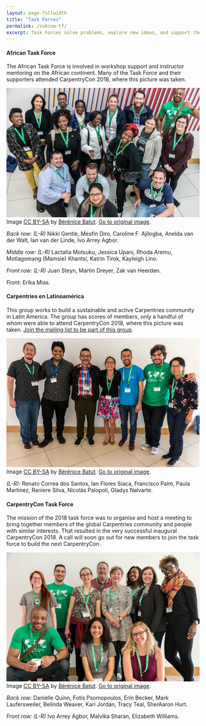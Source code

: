 ```yaml
---
layout: page-fullwidth
title: "Task Forces"
permalink: /subcom-tf/
excerpt: Task Forces solve problems, explore new ideas, and support the growth of the Carpentries community.
---
```


####  African Task Force

The African Task Force is involved in workshop support and instructor mentoring on the African continent.	Many of the Task
Force and their supporters attended CarpentryCon 2018, where this picture was taken.

![CarpentryCon Task Force](/images/atf.jpg "CarpentryCon Task Force")
Image [CC BY-SA](https://creativecommons.org/licenses/by-sa/3.0/) by [Bérénice Batut](https://www.flickr.com/photos/134305289@N03). [Go to original image](https://www.flickr.com/photos/134305289@N03/41614266805/in/album-72157667641880727/). 

_Back row: (L-R)_  Nikki Gentle, Mesfin Diro, Caroline F. Ajilogba, Anelda van der Walt, Ian van der Linde, Ivo Arrey Agbor.

_Middle row: (L-R)_ Lactatia Motsuku, Jessica Upani, Rhoda Aremu, Motlagomang (Mamsie) Khantsi, Katrin Tirok, Kayleigh Lino.

_Front row: (L-R)_ Juan Steyn, Martin Dreyer, Zak van Heerden.

_Front:_ Erika Mias.


#### Carpentries en Latinoamérica 

This group works to build a sustainable and active Carpentries community in Latin America. The group has scores of members, only a handful of whom were able to attend CarpentryCon 2018, where this picture was taken. [Join the mailing list to be part of this group](https://carpentries.topicbox.com/groups/local-latinoamerica).

![Carpentries en Latinoamérica ](/images/carplatam.jpg "Carpentries en Latinoamérica")
Image [CC BY-SA](https://creativecommons.org/licenses/by-sa/3.0/) by [Bérénice Batut](https://www.flickr.com/photos/134305289@N03). [Go to original image](https://www.flickr.com/photos/134305289@N03/40708276920/in/album-72157667641880727/).

_(L-R)_: Renato Correa dos Santos, Ian Flores Siaca, Francisco Palm, Paula Martinez, Raniere Silva, Nicolás Palopoli, Gladys Nalvarte.


####  CarpentryCon Task Force

The mission of the 2018 task force was to organise and host a meeting to bring together members of the global Carpentries community and people with similar interests. That resulted in the very successful inaugural CarpentryCon 2018. A call will soon go out for new members to join the task force to build the next CarpentryCon.


![CarpentryCon Task Force](/images/cctf.jpg "CarpentryCon Task Force")
Image [CC BY-SA](https://creativecommons.org/licenses/by-sa/3.0/) by [Bérénice Batut](https://www.flickr.com/photos/134305289@N03). [Go to original image](https://www.flickr.com/photos/134305289@N03/27645856217/in/album-72157667641880727/).

_Back row:_ Danielle Quinn, Fotis Psomopoulos, Erin Becker, Mark Laufersweiler, Belinda Weaver, Kari Jordan, Tracy Teal, SherAaron Hurt.

_Front row: (L-R)_ Ivo Arrey Agbor, Malvika Sharan, Elizabeth Williams.


